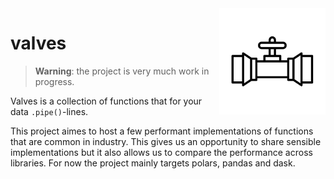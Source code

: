 <img src="valve-icon.svg" width=170 height=170 align="right">

# valves

> **Warning**: the project is very much work in progress.

Valves is a collection of functions that for your data `.pipe()`-lines. 

This project aimes to host a few performant implementations of functions that are common in industry. This gives us an opportunity to share sensible implementations but it also allows us to compare the performance across libraries. For now the project mainly targets polars, pandas and dask. 
